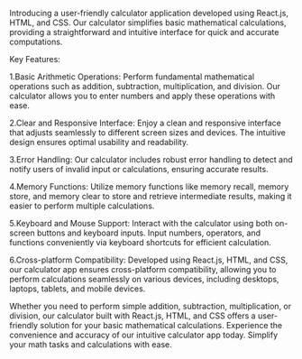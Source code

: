 Introducing a user-friendly calculator application developed using React.js, HTML, and CSS. Our calculator simplifies basic mathematical calculations, providing a straightforward and intuitive interface for quick and accurate computations.


Key Features:


1.Basic Arithmetic Operations: Perform fundamental mathematical operations such as addition, subtraction, multiplication, and division. Our calculator allows you to enter numbers and apply these operations with ease.


2.Clear and Responsive Interface: Enjoy a clean and responsive interface that adjusts seamlessly to different screen sizes and devices. The intuitive design ensures optimal usability and readability.


3.Error Handling: Our calculator includes robust error handling to detect and notify users of invalid input or calculations, ensuring accurate results.


4.Memory Functions: Utilize memory functions like memory recall, memory store, and memory clear to store and retrieve intermediate results, making it easier to perform multiple calculations.


5.Keyboard and Mouse Support: Interact with the calculator using both on-screen buttons and keyboard inputs. Input numbers, operators, and functions conveniently via keyboard shortcuts for efficient calculation.


6.Cross-platform Compatibility: Developed using React.js, HTML, and CSS, our calculator app ensures cross-platform compatibility, allowing you to perform calculations seamlessly on various devices, including desktops, laptops, tablets, and mobile devices.


Whether you need to perform simple addition, subtraction, multiplication, or division, our calculator built with React.js, HTML, and CSS offers a user-friendly solution for your basic mathematical calculations. Experience the convenience and accuracy of our intuitive calculator app today. Simplify your math tasks and calculations with ease.
